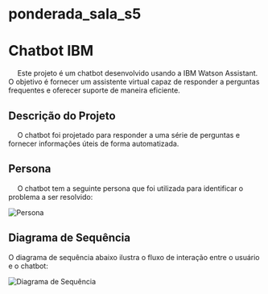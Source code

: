 # ponderada_sala_s5

# Chatbot IBM

&emsp; Este projeto é um chatbot desenvolvido usando a IBM Watson Assistant. O objetivo é fornecer um assistente virtual capaz de responder a perguntas frequentes e oferecer suporte de maneira eficiente.

## Descrição do Projeto

&emsp; O chatbot foi projetado para responder a uma série de perguntas e fornecer informações úteis de forma automatizada.

## Persona

&emsp; O chatbot tem a seguinte persona que foi utilizada para identificar o problema a ser resolvido:

![Persona](path/to/your/persona/image.png)

## Diagrama de Sequência

O diagrama de sequência abaixo ilustra o fluxo de interação entre o usuário e o chatbot:

![Diagrama de Sequência](path/to/your/sequence/diagram.png)
